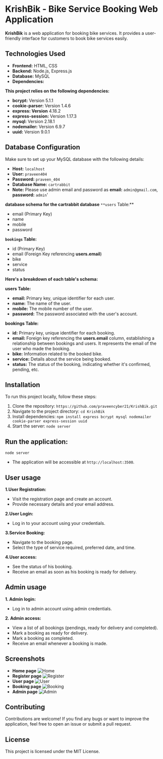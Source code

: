 # KrishBik - Bike Service Booking Web Application

  **KrishBik** is a web application for booking bike services. It provides a user-friendly interface for customers to book bike services easily.

## Technologies Used

- **Frontend:** HTML, CSS
- **Backend:** Node.js, Express.js
- **Database:** MySQL
- **Dependencies:** 
 
**This project relies on the following dependencies:**

* **bcrypt:** Version 5.1.1
* **cookie-parser:** Version 1.4.6
* **express: Version** 4.18.2
* **express-session:** Version 1.17.3
* **mysql:** Version 2.18.1
* **nodemailer:** Version 6.9.7
* **uuid:** Version 9.0.1

## Database Configuration

Make sure to set up your MySQL database with the following details:

- **Host:** `localhost`
- **User:** `praveen404`
- **Password:** `praveen_404`
- **Database Name:** `cartrabbit`
- **Note:** Please use admin email and password as **email:** `admin@gmail.com`, **password:** `admin`'
  
**database schema for the cartrabbit database**
`**users` Table:**
* email (Primary Key)
* name
* mobile
* password
   
**`bookings` Table:**
* id (Primary Key)
* email (Foreign Key referencing **users.email**)
* bike
* service
* status

**Here's a breakdown of each table's schema:**

**users Table:**
* **email:** Primary key, unique identifier for each user.
* **name:** The name of the user.
* **mobile:** The mobile number of the user.
* **password:** The password associated with the user's account.
  
**bookings Table:**
* **id:** Primary key, unique identifier for each booking.
* **email:** Foreign key referencing the **users.email** column, establishing a relationship between bookings and users. It represents the email of the user who made the booking.
* **bike:** Information related to the booked bike.
* **service:** Details about the service being booked.
* **status:** The status of the booking, indicating whether it's confirmed, pending, etc.

## Installation

To run this project locally, follow these steps:

1. Clone the repository: `https://github.com/praveencyber21/KrishBik.git`
2. Navigate to the project directory: `cd KrishBik`
3. Install dependencies: `npm install express bcrypt mysql nodemailer cookie-parser express-session uuid`
4. Start the server: `node server`

##  Run the application:

`node server`
* The application will be accessible at `http://localhost:3500`.

##  User usage
**1.User Registration:**

* Visit the registration page and create an account.
* Provide necessary details and your email address.
  
**2.User Login:**

* Log in to your account using your credentials.
  
**3.Service Booking:**
  
* Navigate to the booking page.
* Select the type of service required, preferred date, and time.

**4.User access:**

* See the status of his booking.
* Receive an email as soon as his booking is ready for delivery.
  
##  Admin usage
**1. Admin login:**

* Log in to admin account using admin credentials.

**2. Admin access:**

* View a list of all bookings (pendings, ready for delivery and completed).
* Mark a booking as ready for delivery.
* Mark a booking as completed.
* Receive an email whenever a booking is made.

## Screenshots
* **Home page**
![Home](https://github.com/praveencyber21/KrishBik/assets/126045728/101e9146-38e9-40ab-9a6f-26b632a456a5)
* **Register page**
![Register](https://github.com/praveencyber21/KrishBik/assets/126045728/800bef4a-7e1f-4f77-99a1-04a3f0086a5d)
* **User page**
![User](https://github.com/praveencyber21/KrishBik/assets/126045728/e6b9a548-b88f-4a58-b863-adf99534b15a)
* **Booking page**
![Booking](https://github.com/praveencyber21/KrishBik/assets/126045728/193712aa-b056-4949-b98a-be22ca0b9231)
* **Admin page**
![Admin](https://github.com/praveencyber21/KrishBik/assets/126045728/61ca0c41-b265-4ef8-8bc6-129b6a71f6f4)

## Contributing
  Contributions are welcome! If you find any bugs or want to improve the application, feel free to open an issue or submit a pull request.

## License
This project is licensed under the MIT License.

